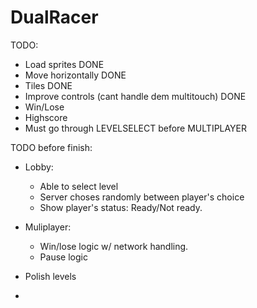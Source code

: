 # DualRacer

TODO:
- Load sprites DONE
- Move horizontally DONE
- Tiles DONE
- Improve controls (cant handle dem multitouch) DONE
- Win/Lose 
- Highscore
- Must go through LEVELSELECT before MULTIPLAYER



TODO before finish:

- Lobby:
    - Able to select level
    - Server choses randomly between player's choice
    - Show player's status: Ready/Not ready.

- Muliplayer:
    - Win/lose logic w/ network handling.
    - Pause logic

- Polish levels

-